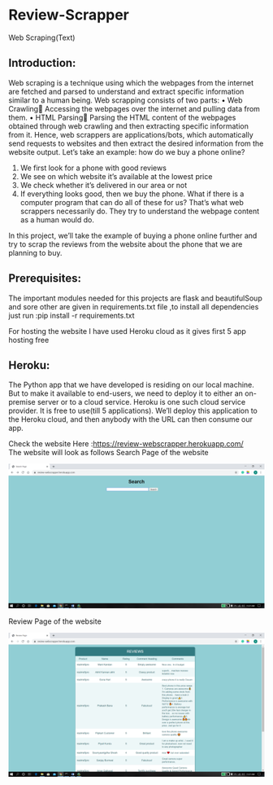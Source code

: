 # Review-Scrapper
Web Scraping(Text)

## Introduction:
Web scraping is a technique using which the webpages from the internet are fetched and parsed to understand and extract specific information similar to a human being. Web scrapping consists of two parts:
•	Web Crawling Accessing the webpages over the internet and pulling data from them.
•	HTML Parsing Parsing the HTML content of the webpages obtained through web crawling and then extracting specific information from it.
Hence, web scrappers are applications/bots, which automatically send requests to websites and then extract the desired information from the website output.
Let’s take an example: 
how do we buy a phone online?
1.	We first look for a phone with good reviews
2.	We see on which website it’s available at the lowest price
3.	We check whether it’s  delivered in our area or not
4.	If everything looks good, then we buy the phone.
What if there is a computer program that can do all of these for us? That’s what web scrappers necessarily do. They try to understand the webpage content as a human would do.

In this project, we’ll take the example of buying a phone online further and try to scrap the reviews from the website about the phone that we are planning to buy.

## Prerequisites:
The important modules needed for this projects are flask and beautifulSoup and sore other are given in requirements.txt file ,to install all dependencies just run :pip install -r requirements.txt

For hosting the website I have used Heroku cloud as it gives first 5 app hosting free
## Heroku:
The Python app that we have developed is residing on our local machine. But to make it available to end-users,  we need to deploy it to either an on-premise server or to a cloud service. Heroku is one such cloud service provider. It is free to use(till 5 applications).
We’ll deploy this application to the Heroku cloud, and then anybody with the URL can then consume our app.

Check the website Here :https://review-webscrapper.herokuapp.com/                                                                       
The website will look as follows
Search Page of the website

![Search Page of the website](https://github.com/SarthakPhatate/Review-Scrapper/blob/master/SearchPage.png)

Review Page of the website

![Review Page of the website](https://github.com/SarthakPhatate/Review-Scrapper/blob/master/ReviewPage.png)

